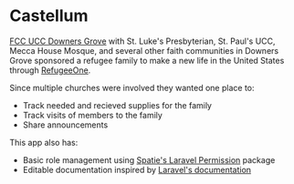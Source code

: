 # Castellum

[FCC UCC Downers Grove](http://uccdg.org/) with St. Luke's Presbyterian, St. Paul's UCC, Mecca House Mosque, and several other  faith communities in Downers Grove sponsored a refugee family to make a new life in the United States through [RefugeeOne](http://www.refugeeone.org/). 

Since multiple churches were involved they wanted one place to:
- Track needed and recieved supplies for the family
- Track visits of members to the family
- Share announcements

This app also has:
- Basic role management using [Spatie's Laravel Permission](https://github.com/spatie/laravel-permission) package
- Editable documentation inspired by [Laravel's documentation](https://github.com/laravel/laravel.com)
